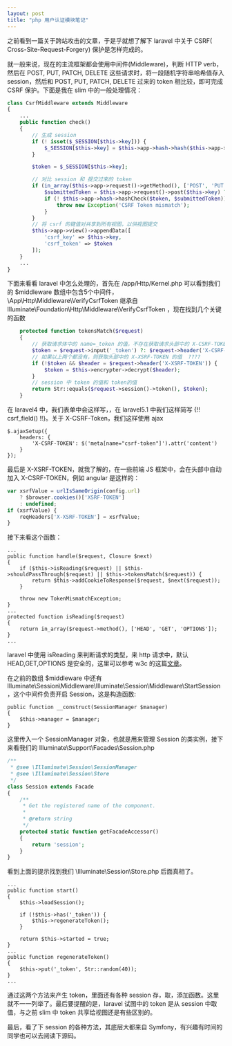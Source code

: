 ```yaml
---
layout: post
title: "php 用户认证模块笔记"
---
```


之前看到一篇关于跨站攻击的文章，于是乎就想了解下 laravel 中关于 CSRF( Cross-Site-Request-Forgery) 保护是怎样完成的。

就一般来说，现在的主流框架都会使用中间件(Middleware)，判断 HTTP verb，然后在 POST, PUT, PATCH, DELETE 这些请求时，将一段随机字符串哈希值存入 session，然后和 POST, PUT, PATCH, DELETE 过来的 token 相比较，即可完成 CSRF 保护。下面是我在 slim 中的一般处理情况：

```php
class CsrfMiddleware extends Middleware
{
    ...
    public function check()
    {
        // 生成 session
        if (! isset($_SESSION[$this->key])) {
            $_SESSION[$this->key] = $this->app->hash->hash($this->app->randomlib->generateString(128));
        }

        $token = $_SESSION[$this->key];

        // 对比 session 和 提交过来的 token
        if (in_array($this->app->request()->getMethod(), ['POST', 'PUT', 'DELETE', 'PATCH'])) {
            $submittedToken = $this->app->request()->post($this->key) ?: '' ;
            if (! $this->app->hash->hashCheck($token, $submittedToken)) {
                throw new Exception('CSRF Token mismatch');
            }
        }
        // 将 csrf 的键值对共享到所有视图，以供视图提交
        $this->app->view()->appendData([
            'csrf_key' => $this->key,
            'csrf_token' => $token
        ]);
    }
    ...
}
```
下面来看看 laravel 中怎么处理的，首先在 /app/Http/Kernel.php 可以看到我们的 $middleware 数组中包含5个中间件，\App\Http\Middleware\VerifyCsrfToken 继承自 Illuminate\Foundation\Http\Middleware\VerifyCsrfToken ，现在找到几个关键的函数

```php
    protected function tokensMatch($request)
    {
        // 获取请求体中的 name=_token 的值，不存在获取请求头部中的 X-CSRF-TOKEN 的值
        $token = $request->input('_token') ?: $request->header('X-CSRF-TOKEN');
        // 如果以上两个都没有，则获取头部中的 X-XSRF-TOKEN 的值  ????
        if (!$token && $header = $request->header('X-XSRF-TOKEN')) {
            $token = $this->encrypter->decrypt($header);
        }
        // session 中 token 的值和 token的值
        return Str::equals($request->session()->token(), $token);
    }
```

在 laravel4 中，我们表单中会这样写，<input type="hidden" name="_token" value="{{ Session::token() }}">，在 laravel5.1 中我们这样简写 {!! csrf_field() !!}。关于 X-CSRF-Token，我们这样使用 ajax

    $.ajaxSetup({
        headers: {
            'X-CSRF-TOKEN': $('meta[name="csrf-token"]').attr('content')
        }
    });

最后是 X-XSRF-TOKEN，就我了解的，在一些前端 JS 框架中，会在头部中自动加入 X-CSRF-TOKEN，例如 angular 是这样的：

```js
var xsrfValue = urlIsSameOrigin(config.url)
    ? $browser.cookies()['XSRF-TOKEN']
    : undefined;
if (xsrfValue) {
    reqHeaders['X-XSRF-TOKEN'] = xsrfValue;
}
```

接下来看这个函数：

    ...
    public function handle($request, Closure $next)
    {
        if ($this->isReading($request) || $this->shouldPassThrough($request) || $this->tokensMatch($request)) {
            return $this->addCookieToResponse($request, $next($request));
        }

        throw new TokenMismatchException;
    }
    ...
    protected function isReading($request)
    {
        return in_array($request->method(), ['HEAD', 'GET', 'OPTIONS']);
    }
    ...

laravel 中使用 isReading 来判断请求的类型，来 http 请求中，默认 HEAD,GET,OPTIONS 是安全的，这里可以参考 w3c 的这篇[文章](http://www.w3.org/Protocols/rfc2616/rfc2616-sec9.html)。

在之前的数组 $middleware 中还有 Illuminate\Session\Middleware\Illuminate\Session\Middleware\StartSession，这个中间件负责开启 Session，这是构造函数:

    public function __construct(SessionManager $manager)
    {
        $this->manager = $manager;
    }

这里传入一个 SessionManager 对象，也就是用来管理 Session 的类实例，接下来看我们的 Illuminate\Support\Facades\Session.php

```php
/**
 * @see \Illuminate\Session\SessionManager
 * @see \Illuminate\Session\Store
 */
class Session extends Facade
{
    /**
     * Get the registered name of the component.
     *
     * @return string
     */
    protected static function getFacadeAccessor()
    {
        return 'session';
    }
}
```

看到上面的提示找到我们 \Illuminate\Session\Store.php 后面真相了。

    ...
    public function start()
    {
        $this->loadSession();

        if (!$this->has('_token')) {
            $this->regenerateToken();
        }

        return $this->started = true;
    }
    ...
    public function regenerateToken()
    {
        $this->put('_token', Str::random(40));
    }
    ...

通过这两个方法来产生 token，里面还有各种 session 存，取，添加函数。这里就不一一列举了。最后要提醒的是，laravel 试图中的 token 是从 session 中取值，与之前 slim 中 token 共享给视图还是有些区别的。

最后，看了下 session 的各种方法，其底层大都来自 Symfony，有兴趣有时间的同学也可以去阅读下源码。
